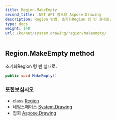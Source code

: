 ```yaml
---
title: Region.MakeEmpty
second_title: .NET API 참조용 Aspose.Drawing
description: Region 방법. 초기화Region 텅 빈 실내로.
type: docs
weight: 140
url: /ko/net/system.drawing/region/makeempty/
---
```

## Region.MakeEmpty method

초기화Region 텅 빈 실내로.

```csharp
public void MakeEmpty()
```

### 또한보십시오

* class [Region](../)
* 네임스페이스 [System.Drawing](../../region/)
* 집회 [Aspose.Drawing](../../../)


